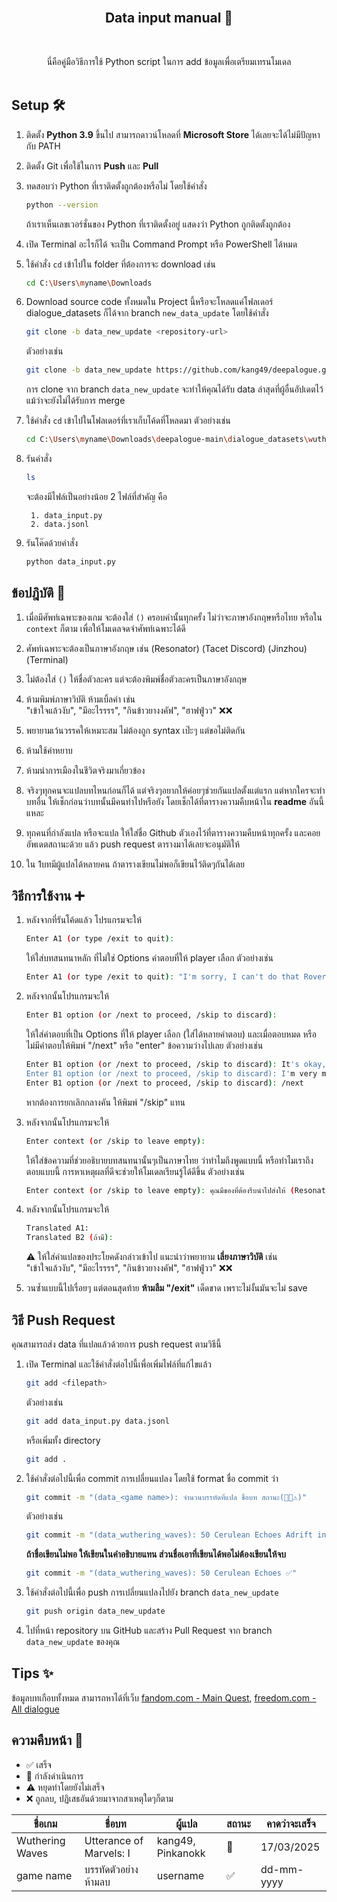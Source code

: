 <br/>
<p align="center">
  <h2 align="center">Data input manual 📒</h2>

<br>
      <p align="center">
    นี่คือคู่มือวิธีการใช้ Python script ในการ add ข้อมูลเพื่อเตรียมเทรนโมเดล
    <br/>
    <br/>
  </p>
</p>

## Setup 🛠️

1. ติดตั้ง **Python 3.9** ขึ้นไป สามารถดาวน์โหลดที่ **Microsoft Store** ได้เลยจะได้ไม่มีปัญหากับ PATH
2. ติดตั้ง Git เพื่อใช้ในการ **Push** และ **Pull**
3. ทดสอบว่า Python ที่เราติดตั้งถูกต้องหรือไม่ โดยใช้คำสั่ง
    ```bash
    python --version
    ```
    ถ้าเราเห็นเลขเวอร์ชั่นของ Python ที่เราติดตั้งอยู่ แสดงว่า Python ถูกติดตั้งถูกต้อง

4. เปิด Terminal อะไรก็ได้ จะเป็น Command Prompt หรือ PowerShell ได้หมด
5. ใช้คำสั่ง `cd` เข้าไปใน folder ที่ต้องการจะ download เช่น

    ```bash
    cd C:\Users\myname\Downloads
    ```

6. Download source code ทั้งหมดใน Project นี้หรือจะโหลดแค่โฟลเดอร์ dialogue_datasets ก็ได้จาก branch `new_data_update` โดยใช้คำสั่ง
    ```bash
    git clone -b data_new_update <repository-url>
    ```
    ตัวอย่างเช่น
    ```bash
    git clone -b data_new_update https://github.com/kang49/deepalogue.git
    ```
    การ clone จาก branch `data_new_update` จะทำให้คุณได้รับ data ล่าสุดที่ผู้อื่นอัปเดตไว้ แม้ว่าจะยังไม่ได้รับการ merge

7. ใช้คำสั่ง `cd` เข้าไปในโฟลเดอร์ที่เราเก็บโค้ดที่โหลดมา ตัวอย่างเช่น
    ```bash
    cd C:\Users\myname\Downloads\deepalogue-main\dialogue_datasets\wuthering_waves
    ```
8. รันคำสั่ง
    ```bash
    ls
    ```
    
    จะต้องมีไฟล์เป็นอย่างน้อย 2 ไฟล์ที่สำคัญ คือ

        1. data_input.py
        2. data.jsonl


8. รันโค๊ดด้วยคำสั่ง
    ```bash
    python data_input.py
    ```

## ข้อปฎิบัติ 👮

1. เมื่อมีศัพท์เฉพาะของเกม จะต้องใส่ `()` ครอบคำนั้นทุกครั้ง ไม่ว่าจะภาษาอังกฤษหรือไทย หรือใน `context` ก็ตาม เพื่อให้โมเดลจดจำศัพท์เฉพาะได้ดี
2. ศัพท์เฉพาะจะต้องเป็นภาษาอังกฤษ เช่น (Resonator) (Tacet Discord) (Jinzhou) (Terminal)
3. ไม่ต้องใส่ `()` ให้ชื่อตัวละคร แต่จะต้องพิมพ์ชื่อตัวละครเป็นภาษาอังกฤษ
4. ห้ามพิมพ์ภาษาวิบัติ ห้ามเบิ้ลคำ เช่น
    <br>
    "เข้าใจแล้วงับ", "มีอะไรรรร", "กินข้าวยางงคัฟ", "ฮาฟฟู่วว" ❌❌

5. พยายามเว้นวรรคให้เหมาะสม ไม่ต้องถูก syntax เป๊ะๆ แต่ขอไม่ติดกัน
6. ห้ามใช้คำหยาบ
7. ห้ามนำการเมืองในชีวิตจริงมาเกี่ยวข้อง
8. จริงๆทุกคนจะแปลบทไหนก่อนก็ได้ แต่จริงๆอยากให้ค่อยๆช่วยกันแปลตั้งแต่แรก แต่หากใครจะทำบทอื่น ให้เช็กก่อนว่าบทนั้นมีคนทำไปหรือยัง โดยเช็กได้ที่ตารางความคืบหน้าใน **readme** อันนี้แหละ
9. ทุกคนที่กำลังแปล หรือจะแปล ให้ใส่ชื่อ Github ตัวเองไว้ที่ตารางความคืบหน้าทุกครั้ง และคอยอัพเดตสถานะด้วย แล้ว push request ตารางมาได้เลยจะอนุมัติให้
10. ใน 1บทมีผู้แปลได้หลายคน ถ้าตารางเขียนไม่พอก็เขียนไว้ติดๆกันได้เลย

## วิธีการใช้งาน ➕

1. หลังจากที่รันโค้ดแล้ว โปรแกรมจะให้

    ```bash
    Enter A1 (or type /exit to quit):
    ```

    ให้ใส่บทสนทนาหลัก ที่ไม่ใช่ Options คำตอบที่ให้ player เลือก ตัวอย่างเช่น

    ```bash
    Enter A1 (or type /exit to quit): "I'm sorry, I can't do that Rover."
    ```

2. หลังจากนั้นโปรแกรมจะให้

    ```bash
    Enter B1 option (or /next to proceed, /skip to discard):
    ```

    ให้ใส่คำตอบที่เป็น Options ที่ให้ player เลือก (ใส่ได้หลายคำตอบ) และเมื่อตอบหมด หรือไม่มีคำตอบให้พิมพ์ "/next" หรือ "enter" ข้อความว่างไปเลย ตัวอย่างเช่น

    ```bash
    Enter B1 option (or /next to proceed, /skip to discard): It's okay, I understand.
    Enter B1 option (or /next to proceed, /skip to discard): I'm very mad at you Yangyang.
    Enter B1 option (or /next to proceed, /skip to discard): /next
    ```

    หากต้องการยกเลิกกลางคัน ให้พิมพ์ "/skip" แทน

3. หลังจากนั้นโปรแกรมจะให้

    ```bash
    Enter context (or /skip to leave empty):
    ```

    ให้ใส่ข้อความที่ช่วยอธิบายบทสนทนานั้นๆเป็นภาษาไทย ว่าทำไมถึงพูดแบบนี้ หรือทำไมเราถึงตอบแบบนี้ การหาเหตุผลที่ดีจะช่วยให้โมเดลเรียนรู้ได้ดีขึ้น ตัวอย่างเช่น

    ```bash
    Enter context (or /skip to leave empty): คุณมีของที่ต้องรีบนำไปส่งให้ (Resonator) คนอื่นๆให้ไวที่สุด แต่คุณติดภารกิจกระทันหัน คุณจึงขอให้เพื่อนของคุณนำไปส่งแทน แต่เพื่อนคุณกลับปฏิเสธ คุณจะตอบว่าอย่างไรระหว่าง "ไม่เป็นไร ฉันเข้าใจ" หรือ "ฉันโกรธคุณมาก!"

4. หลังจากนั้นโปรแกรมจะให้

    ```bash
    Translated A1:
    Translated B2 (ถ้ามี):
    ```

    ⚠️ ให้ใส่คำแปลของประโยคดังกล่าวเข้าไป แนะนำว่าพยายาม **เลี่ยงภาษาวิบัติ** เช่น
    <br>
    "เข้าใจแล้วงับ", "มีอะไรรรร", "กินข้าวยางงคัฟ", "ฮาฟฟู่วว" ❌❌

5. วนซ้ำแบบนี้ไปเรื่อยๆ แต่ตอนสุดท้าย **ห้ามลืม "/exit"** เด็ดขาด เพราะไม่งั้นมันจะไม่ save

## วิธี Push Request

คุณสามารถส่ง data ที่แปลแล้วด้วยการ push request ตามวิธีนี้

1. เปิด Terminal และใช้คำสั่งต่อไปนี้เพื่อเพิ่มไฟล์ที่แก้ไขแล้ว
    ```bash
    git add <filepath>
    ```
    ตัวอย่างเช่น
    ```bash
    git add data_input.py data.jsonl
    ```
    หรือเพิ่มทั้ง directory
    ```bash
    git add .
    ```

2. ใช้คำสั่งต่อไปนี้เพื่อ commit การเปลี่ยนแปลง โดยใช้ format ชื่อ commit ว่า
    ```bash
    git commit -m "(data_<game name>): จำนวนบรรทัดที่แปล ชื่อบท สถานะ(🚧✅⚠️)"
    ```
    ตัวอย่างเช่น
    ```bash
    git commit -m "(data_wuthering_waves): 50 Cerulean Echoes Adrift in the Winds: Epilogue ✅"
    ```
    **ถ้าชื่อเขียนไม่พอ ให้เขียนในคำอธิบายแทน ส่วนชื่อเอาที่เขียนได้พอไม่ต้องเขียนให้จบ**
    ```bash
    git commit -m "(data_wuthering_waves): 50 Cerulean Echoes ✅"

3. ใช้คำสั่งต่อไปนี้เพื่อ push การเปลี่ยนแปลงไปยัง branch `data_new_update`
    ```bash
    git push origin data_new_update
    ```

4. ไปที่หน้า repository บน GitHub และสร้าง Pull Request จาก branch `data_new_update` ของคุณ

## Tips ✨

ข้อมูลบทเกือบทั้งหมด สามารถหาได้ที่เว็บ [fandom.com - Main Quest](https://wutheringwaves.fandom.com/wiki/Main_Quests), [freedom.com - All dialogue](https://wutheringwaves.fandom.com/wiki/Category:Dialogue)

## ความคืบหน้า 🚧

- ✅ เสร็จ
- 🚧 กำลังดำเนินการ
- ⚠️ หยุดทำโดยยังไม่เสร็จ
- ❌ ถูกลบ, ปฏิเสธอันด้วยมาจากสาเหตุใดๆก็ตาม

| ชื่อเกม | ชื่อบท | ผู้แปล | สถานะ | คาดว่าจะเสร็จ |
|-|-|-|-|-|
|Wuthering Waves| Utterance of Marvels: I | kang49, Pinkanokk | 🚧 | 17/03/2025|
|game name| บรรทัดตัวอย่าง ห้ามลบ | username | ✅ | dd-mm-yyyy |